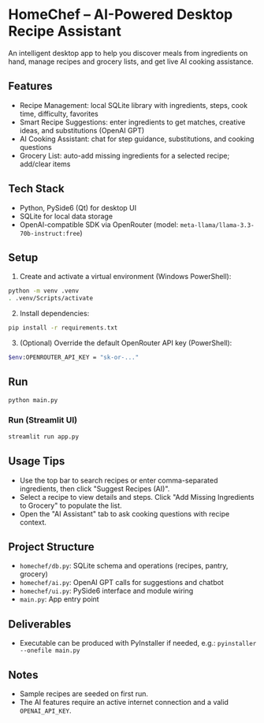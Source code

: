 # HomeChef – AI-Powered Desktop Recipe Assistant

An intelligent desktop app to help you discover meals from ingredients on hand, manage recipes and grocery lists, and get live AI cooking assistance.

## Features
- Recipe Management: local SQLite library with ingredients, steps, cook time, difficulty, favorites
- Smart Recipe Suggestions: enter ingredients to get matches, creative ideas, and substitutions (OpenAI GPT)
- AI Cooking Assistant: chat for step guidance, substitutions, and cooking questions
- Grocery List: auto-add missing ingredients for a selected recipe; add/clear items

## Tech Stack
- Python, PySide6 (Qt) for desktop UI
- SQLite for local data storage
- OpenAI-compatible SDK via OpenRouter (model: `meta-llama/llama-3.3-70b-instruct:free`)

## Setup
1) Create and activate a virtual environment (Windows PowerShell):
```bash
python -m venv .venv
. .venv/Scripts/activate
```
2) Install dependencies:
```bash
pip install -r requirements.txt
```
3) (Optional) Override the default OpenRouter API key (PowerShell):
```bash
$env:OPENROUTER_API_KEY = "sk-or-..."
```

## Run
```bash
python main.py
```

### Run (Streamlit UI)
```bash
streamlit run app.py
```

## Usage Tips
- Use the top bar to search recipes or enter comma-separated ingredients, then click "Suggest Recipes (AI)".
- Select a recipe to view details and steps. Click "Add Missing Ingredients to Grocery" to populate the list.
- Open the "AI Assistant" tab to ask cooking questions with recipe context.

## Project Structure
- `homechef/db.py`: SQLite schema and operations (recipes, pantry, grocery)
- `homechef/ai.py`: OpenAI GPT calls for suggestions and chatbot
- `homechef/ui.py`: PySide6 interface and module wiring
- `main.py`: App entry point

## Deliverables
- Executable can be produced with PyInstaller if needed, e.g.: `pyinstaller --onefile main.py`

## Notes
- Sample recipes are seeded on first run.
- The AI features require an active internet connection and a valid `OPENAI_API_KEY`.
